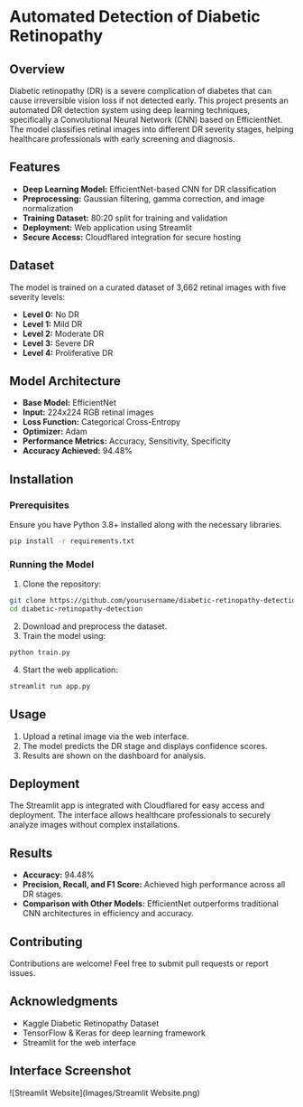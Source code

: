# Automated Detection of Diabetic Retinopathy

## Overview
Diabetic retinopathy (DR) is a severe complication of diabetes that can cause irreversible vision loss if not detected early. This project presents an automated DR detection system using deep learning techniques, specifically a Convolutional Neural Network (CNN) based on EfficientNet. The model classifies retinal images into different DR severity stages, helping healthcare professionals with early screening and diagnosis.

## Features
- **Deep Learning Model:** EfficientNet-based CNN for DR classification
- **Preprocessing:** Gaussian filtering, gamma correction, and image normalization
- **Training Dataset:** 80:20 split for training and validation
- **Deployment:** Web application using Streamlit
- **Secure Access:** Cloudflared integration for secure hosting

## Dataset
The model is trained on a curated dataset of 3,662 retinal images with five severity levels:
- **Level 0:** No DR
- **Level 1:** Mild DR
- **Level 2:** Moderate DR
- **Level 3:** Severe DR
- **Level 4:** Proliferative DR

## Model Architecture
- **Base Model:** EfficientNet
- **Input:** 224x224 RGB retinal images
- **Loss Function:** Categorical Cross-Entropy
- **Optimizer:** Adam
- **Performance Metrics:** Accuracy, Sensitivity, Specificity
- **Accuracy Achieved:** 94.48%

## Installation
### Prerequisites
Ensure you have Python 3.8+ installed along with the necessary libraries.

```bash
pip install -r requirements.txt
```

### Running the Model
1. Clone the repository:
```bash
git clone https://github.com/yourusername/diabetic-retinopathy-detection.git
cd diabetic-retinopathy-detection
```
2. Download and preprocess the dataset.
3. Train the model using:
```bash
python train.py
```
4. Start the web application:
```bash
streamlit run app.py
```

## Usage
1. Upload a retinal image via the web interface.
2. The model predicts the DR stage and displays confidence scores.
3. Results are shown on the dashboard for analysis.

## Deployment
The Streamlit app is integrated with Cloudflared for easy access and deployment. The interface allows healthcare professionals to securely analyze images without complex installations.

## Results
- **Accuracy:** 94.48%
- **Precision, Recall, and F1 Score:** Achieved high performance across all DR stages.
- **Comparison with Other Models:** EfficientNet outperforms traditional CNN architectures in efficiency and accuracy.

## Contributing
Contributions are welcome! Feel free to submit pull requests or report issues.

## Acknowledgments
- Kaggle Diabetic Retinopathy Dataset
- TensorFlow & Keras for deep learning framework
- Streamlit for the web interface

## Interface Screenshot
![Streamlit Website](Images/Streamlit Website.png)
